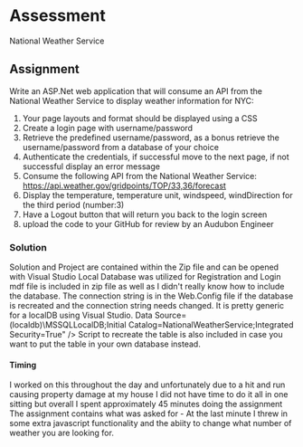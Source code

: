 # Assessment 
National Weather Service 

## Assignment
Write an ASP.Net web application that will consume an API from the National Weather Service to display weather information for NYC:
1.	Your page layouts and format should be displayed using a CSS
2.	Create a login page with username/password
3.	Retrieve the predefined username/password, as a bonus retrieve the username/password from a database of your choice
4.	Authenticate the credentials, if successful move to the next page, if not successful display an error message
5.	Consume the following API from the National Weather Service: https://api.weather.gov/gridpoints/TOP/33,36/forecast
6.	Display the temperature, temperature unit, windspeed, windDirection for the third period (number:3)
7.	Have a Logout button that will return you back to the login screen
8.	upload the code to your GitHub for review by an Audubon Engineer


### Solution
Solution and Project are contained within the Zip file and can be opened with Visual Studio
Local Database was utilized for Registration and Login mdf file is included in zip file as well as
I didn't really know how to include the database. The connection string is in the Web.Config file if the
database is recreated and the connection string needs changed. It is pretty generic for a localDB using Visual Studio.
Data Source=(localdb)\MSSQLLocalDB;Initial Catalog=NationalWeatherService;Integrated Security=True" />
Script to recreate the table is also included in case you want to put the table in your own database instead.

#### Timing
I worked on this throughout the day and unfortunately due to a hit and run causing property damage at my house 
I did not have time to do it all in one sitting but overall I spent approximately 45 minutes doing the assignment
The assignment contains what was asked for - At the last minute I threw in some extra javascript functionality and
the abiity to change what number of weather you are looking for. 

````
